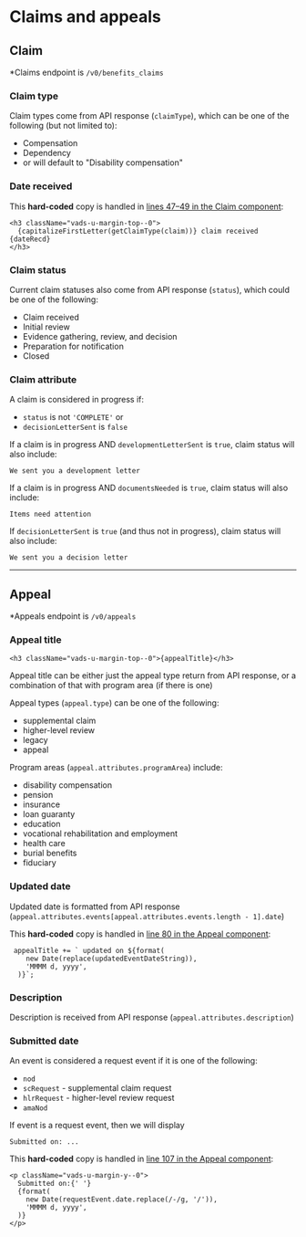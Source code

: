 # Claims and appeals

## Claim

*Claims endpoint is `/v0/benefits_claims`

### Claim type

Claim types come from API response (`claimType`), which can be one of the following (but not limited to):
- Compensation
- Dependency
- or will default to "Disability compensation"

### Date received 

This **hard-coded** copy is handled in [lines 47–49 in the Claim component](https://github.com/department-of-veterans-affairs/vets-website/blob/main/src/applications/personalization/dashboard/components/claims-and-appeals/Claim.jsx#L47-L49):

```
<h3 className="vads-u-margin-top--0">
  {capitalizeFirstLetter(getClaimType(claim))} claim received {dateRecd}
</h3>
```

### Claim status

Current claim statuses also come from API response (`status`), which could be one of the following:
- Claim received
- Initial review
- Evidence gathering, review, and decision
- Preparation for notification
- Closed

### Claim attribute

A claim is considered in progress if:
- `status` is not `'COMPLETE'` or
- `decisionLetterSent` is `false`

If a claim is in progress AND `developmentLetterSent` is `true`, claim status will also include:
```
We sent you a development letter
```

If a claim is in progress AND `documentsNeeded` is `true`, claim status will also include:
```
Items need attention
```

If `decisionLetterSent` is `true` (and thus not in progress), claim status will also include:
```
We sent you a decision letter
```


---

## Appeal

*Appeals endpoint is `/v0/appeals`


### Appeal title
```
<h3 className="vads-u-margin-top--0">{appealTitle}</h3>
```
Appeal title can be either just the appeal type return from API response, or a combination of that with program area (if there is one)

Appeal types (`appeal.type`) can be one of the following:
- supplemental claim
- higher-level review
- legacy
- appeal

Program areas (`appeal.attributes.programArea`) include:
- disability compensation
- pension
- insurance
- loan guaranty
- education
- vocational rehabilitation and employment
- health care
- burial benefits
- fiduciary

### Updated date
Updated date is formatted from API response (`appeal.attributes.events[appeal.attributes.events.length - 1].date`)

This **hard-coded** copy is handled in [line 80 in the Appeal component](https://github.com/department-of-veterans-affairs/vets-website/blob/4ce68bf5de9b596933be6e528b7136e73364ca0a/src/applications/personalization/dashboard/components/claims-and-appeals/Appeal.jsx#L80):

```
 appealTitle += ` updated on ${format(
    new Date(replace(updatedEventDateString)),
    'MMMM d, yyyy',
  )}`;
```

### Description
Description is received from API response (`appeal.attributes.description`)

### Submitted date
An event is considered a request event if it is one of the following:
- `nod`
- `scRequest` - supplemental claim request
- `hlrRequest` - higher-level review request
- `amaNod`

If event is a request event, then we will display 
```
Submitted on: ...
```

This **hard-coded** copy is handled in [line 107 in the Appeal component](https://github.com/department-of-veterans-affairs/vets-website/blob/4ce68bf5de9b596933be6e528b7136e73364ca0a/src/applications/personalization/dashboard/components/claims-and-appeals/Appeal.jsx#L107):


```
<p className="vads-u-margin-y--0">
  Submitted on:{' '}
  {format(
    new Date(requestEvent.date.replace(/-/g, '/')),
    'MMMM d, yyyy',
  )}
</p>
```
